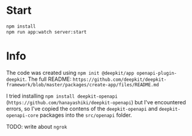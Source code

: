 # Start

```sh
npm install
npm run app:watch server:start
```

# Info

The code was created using `npm init @deepkit/app openapi-plugin-deepkit`.
The full README: `https://github.com/deepkit/deepkit-framework/blob/master/packages/create-app/files/README.md`

I tried installing `npm install deepkit-openapi` (`https://github.com/hanayashiki/deepkit-openapi`)
but I've encountered errors, so I've copied the contens of the `deepkit-openapi` and `deepkit-openapi-core` packages into the `src/openapi` folder.

TODO: write about `ngrok`
